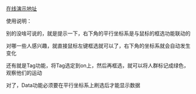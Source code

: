 [在线演示地址](https://github.com/seriousAA/SDU-VIS-DIY)

使用说明：

别的没啥可说的，就是提示一下，右下角的平行坐标系是与鼠标的框选功能联动的

对哪一些人感兴趣，就直接鼠标左键框选就可以了，右下角的坐标系就会自动发生变化

还有就是Tag功能，将Tag选定到on上，然后再框选，就可以将人群标记成绿色，观察他们的运动

对了，Data功能必须要在平行坐标系上刷选后才能显示数据
